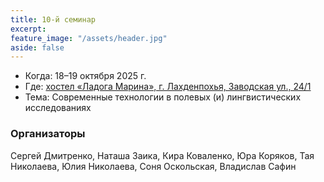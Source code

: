 ```yaml
---
title: 10-й семинар
excerpt: 
feature_image: "/assets/header.jpg"
aside: false
---
```


- Когда: 18–19 октября 2025 г.
- Где: [хостел «Ладога Марина», г. Лахденпохья, Заводская ул., 24/1](https://yandex.ru/maps/org/ladoga_marina/89517754668/)
- Тема: Современные технологии в полевых (и) лингвистических исследованиях


### Организаторы

Сергей Дмитренко, Наташа Заика, Кира Коваленко, Юра Коряков, Тая Николаева, Юлия Николаева, Соня Оскольская, Владислав Сафин

